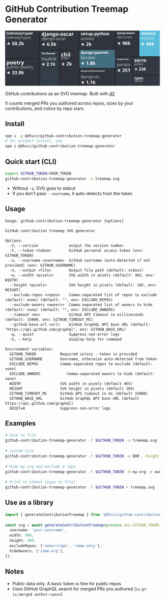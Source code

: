 # GitHub Contribution Treemap Generator

<div align="center">
  <img src="./treemap.svg" />
</div>

GitHub contributions as an SVG treemap. Built with [d3](https://github.com/d3/d3)

It counts merged PRs you authored across repos, sizes by your contributions, and colors by repo stars.

## Install

```bash
npm i -g @dhvcc/github-contribution-treemap-generator
# for project install, use
npm i @dhvcc/github-contribution-treemap-generator
```

## Quick start (CLI)

```bash
export GITHUB_TOKEN=YOUR_TOKEN
github-contribution-treemap-generator -o treemap.svg
```

- Without `-o`, SVG goes to stdout
- If you don't pass `--username`, it auto-detects from the token

## Usage

```man
Usage: github-contribution-treemap-generator [options]

GitHub contribution treemap SVG generator

Options:
  -V, --version              output the version number
  -t, --token <token>        GitHub personal access token (env: GITHUB_TOKEN)
  -u, --username <username>  GitHub username (auto-detected if not provided) (env: GITHUB_USERNAME)
  -o, --output <file>        Output file path (default: stdout)
  -w, --width <pixels>       SVG width in pixels (default: 465, env: WIDTH)
  --height <pixels>          SVG height in pixels (default: 165, env: HEIGHT)
  --exclude-repos <repos>    Comma-separated list of repos to exclude (default: none) (default: "", env: EXCLUDE_REPOS)
  --exclude-owners <owners>  Comma-separated list of owners to hide (default: none) (default: "", env: EXCLUDE_OWNERS)
  --timeout <ms>             GitHub API timeout in milliseconds (default: 15000, env: GITHUB_TIMEOUT_MS)
  --github-base-url <url>    GitHub GraphQL API base URL (default: "https://api.github.com/graphql", env: GITHUB_BASE_URL)
  -q, --quiet                Suppress non-error logs
  -h, --help                 display help for command

Environment variables:
  GITHUB_TOKEN           Required unless --token is provided
  GITHUB_USERNAME        Username, otherwise auto-detected from token
  EXCLUDE_REPOS          Comma-separated repos to exclude (default: none)
  EXCLUDE_OWNERS            Comma-separated owners to hide (default: none)
  WIDTH                  SVG width in pixels (default 465)
  HEIGHT                 SVG height in pixels (default 165)
  GITHUB_TIMEOUT_MS      GitHub API timeout in ms (default 15000)
  GITHUB_BASE_URL        GitHub GraphQL API base URL (default https://api.github.com/graphql)
  QUIET=0                Suppress non-error logs

```

## Examples

```bash
# Save to file
github-contribution-treemap-generator -t $GITHUB_TOKEN -o treemap.svg

# Custom size
github-contribution-treemap-generator -t $GITHUB_TOKEN -w 800 --height 400 -o treemap.svg

# Hide my org and exclude a repo
github-contribution-treemap-generator -t $GITHUB_TOKEN -H my-org -e owner/repo,another-repo -o treemap.svg

# Print to stdout (pipe to file)
github-contribution-treemap-generator -t $GITHUB_TOKEN > treemap.svg
```

## Use as a library

```ts
import { generateContributionTreemap } from '@dhvcc/github-contribution-treemap-generator';

const svg = await generateContributionTreemap(process.env.GITHUB_TOKEN!, {
  username: 'your-username',
  width: 800,
  height: 400,
  excludeRepos: ['owner/repo', 'name-only'],
  hideOwners: ['some-org'],
});
```

## Notes

- Public data only. A basic token is fine for public repos
- Uses GitHub GraphQL search for merged PRs you authored (`is:pr is:merged author:<you>`)
